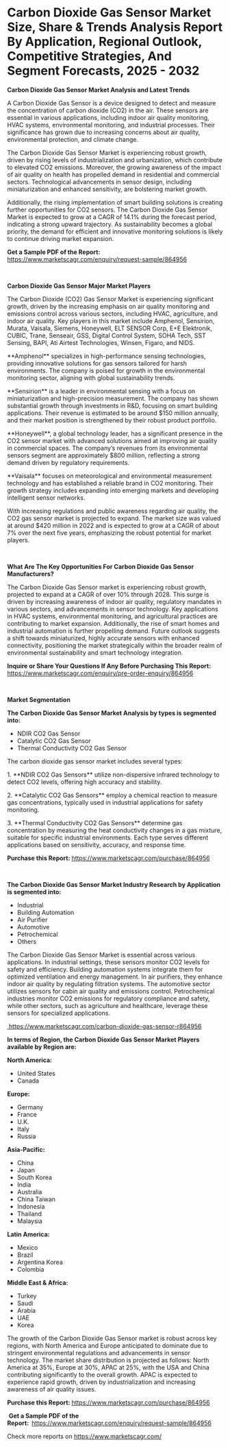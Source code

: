 <p><h1>Carbon Dioxide Gas Sensor Market Size, Share & Trends Analysis Report By Application, Regional Outlook, Competitive Strategies, And Segment Forecasts, 2025 - 2032</h1></p><p><strong>Carbon Dioxide Gas Sensor Market Analysis and Latest Trends</strong></p>
<p><p>A Carbon Dioxide Gas Sensor is a device designed to detect and measure the concentration of carbon dioxide (CO2) in the air. These sensors are essential in various applications, including indoor air quality monitoring, HVAC systems, environmental monitoring, and industrial processes. Their significance has grown due to increasing concerns about air quality, environmental protection, and climate change.</p><p>The Carbon Dioxide Gas Sensor Market is experiencing robust growth, driven by rising levels of industrialization and urbanization, which contribute to elevated CO2 emissions. Moreover, the growing awareness of the impact of air quality on health has propelled demand in residential and commercial sectors. Technological advancements in sensor design, including miniaturization and enhanced sensitivity, are bolstering market growth. </p><p>Additionally, the rising implementation of smart building solutions is creating further opportunities for CO2 sensors. The Carbon Dioxide Gas Sensor Market is expected to grow at a CAGR of 14.1% during the forecast period, indicating a strong upward trajectory. As sustainability becomes a global priority, the demand for efficient and innovative monitoring solutions is likely to continue driving market expansion.</p></p>
<p><strong>Get a Sample PDF of the Report:&nbsp;</strong> <a href="https://www.marketscagr.com/enquiry/request-sample/864956?utm_campaign=3115&utm_medium=2&utm_source=Github&utm_content=ia&utm_term=06042025&utm_id=carbon-dioxide-gas-sensor">https://www.marketscagr.com/enquiry/request-sample/864956</a></p>
<p>&nbsp;</p>
<p><strong>Carbon Dioxide Gas Sensor Major Market Players</strong></p>
<p><p>The Carbon Dioxide (CO2) Gas Sensor Market is experiencing significant growth, driven by the increasing emphasis on air quality monitoring and emissions control across various sectors, including HVAC, agriculture, and indoor air quality. Key players in this market include Amphenol, Sensirion, Murata, Vaisala, Siemens, Honeywell, ELT SENSOR Corp, E+E Elektronik, CUBIC, Trane, Senseair, GSS, Digital Control System, SOHA Tech, SST Sensing, BAPI, Ati Airtest Technologies, Winsen, Figaro, and NIDS.</p><p>**Amphenol** specializes in high-performance sensing technologies, providing innovative solutions for gas sensors tailored for harsh environments. The company is poised for growth in the environmental monitoring sector, aligning with global sustainability trends.</p><p>**Sensirion** is a leader in environmental sensing with a focus on miniaturization and high-precision measurement. The company has shown substantial growth through investments in R&D, focusing on smart building applications. Their revenue is estimated to be around $150 million annually, and their market position is strengthened by their robust product portfolio.</p><p>**Honeywell**, a global technology leader, has a significant presence in the CO2 sensor market with advanced solutions aimed at improving air quality in commercial spaces. The company’s revenues from its environmental sensors segment are approximately $800 million, reflecting a strong demand driven by regulatory requirements.</p><p>**Vaisala** focuses on meteorological and environmental measurement technology and has established a reliable brand in CO2 monitoring. Their growth strategy includes expanding into emerging markets and developing intelligent sensor networks.</p><p>With increasing regulations and public awareness regarding air quality, the CO2 gas sensor market is projected to expand. The market size was valued at around $420 million in 2022 and is expected to grow at a CAGR of about 7% over the next five years, emphasizing the robust potential for market players.</p></p>
<p>&nbsp;</p>
<p><strong>What Are The Key Opportunities For Carbon Dioxide Gas Sensor Manufacturers?</strong></p>
<p><p>The Carbon Dioxide Gas Sensor market is experiencing robust growth, projected to expand at a CAGR of over 10% through 2028. This surge is driven by increasing awareness of indoor air quality, regulatory mandates in various sectors, and advancements in sensor technology. Key applications in HVAC systems, environmental monitoring, and agricultural practices are contributing to market expansion. Additionally, the rise of smart homes and industrial automation is further propelling demand. Future outlook suggests a shift towards miniaturized, highly accurate sensors with enhanced connectivity, positioning the market strategically within the broader realm of environmental sustainability and smart technology integration.</p></p>
<p><strong>Inquire or Share Your Questions If Any Before Purchasing This Report:</strong> <a href="https://www.marketscagr.com/enquiry/pre-order-enquiry/864956?utm_campaign=3115&utm_medium=2&utm_source=Github&utm_content=ia&utm_term=06042025&utm_id=carbon-dioxide-gas-sensor">https://www.marketscagr.com/enquiry/pre-order-enquiry/864956</a></p>
<p>&nbsp;</p>
<p><strong>Market Segmentation</strong></p>
<p><strong>The Carbon Dioxide Gas Sensor Market Analysis by types is segmented into:</strong></p>
<p><ul><li>NDIR CO2 Gas Sensor</li><li>Catalytic CO2 Gas Sensor</li><li>Thermal Conductivity CO2 Gas Sensor</li></ul></p>
<p><p>The carbon dioxide gas sensor market includes several types: </p><p>1. **NDIR CO2 Gas Sensors** utilize non-dispersive infrared technology to detect CO2 levels, offering high accuracy and stability.</p><p>2. **Catalytic CO2 Gas Sensors** employ a chemical reaction to measure gas concentrations, typically used in industrial applications for safety monitoring. </p><p>3. **Thermal Conductivity CO2 Gas Sensors** determine gas concentration by measuring the heat conductivity changes in a gas mixture, suitable for specific industrial environments. Each type serves different applications based on sensitivity, accuracy, and response time.</p></p>
<p><strong>Purchase this Report:&nbsp;</strong><a href="https://www.marketscagr.com/purchase/864956?utm_campaign=3115&utm_medium=2&utm_source=Github&utm_content=ia&utm_term=06042025&utm_id=carbon-dioxide-gas-sensor">https://www.marketscagr.com/purchase/864956</a></p>
<p>&nbsp;</p>
<p><strong>The Carbon Dioxide Gas Sensor Market Industry Research by Application is segmented into:</strong></p>
<p><ul><li>Industrial</li><li>Building Automation</li><li>Air Purifier</li><li>Automotive</li><li>Petrochemical</li><li>Others</li></ul></p>
<p><p>The Carbon Dioxide Gas Sensor Market is essential across various applications. In industrial settings, these sensors monitor CO2 levels for safety and efficiency. Building automation systems integrate them for optimized ventilation and energy management. In air purifiers, they enhance indoor air quality by regulating filtration systems. The automotive sector utilizes sensors for cabin air quality and emissions control. Petrochemical industries monitor CO2 emissions for regulatory compliance and safety, while other sectors, such as agriculture and healthcare, leverage these sensors for specialized applications.</p></p>
<p><a href="https://www.marketscagr.com/carbon-dioxide-gas-sensor-r864956?utm_campaign=3115&utm_medium=2&utm_source=Github&utm_content=ia&utm_term=06042025&utm_id=carbon-dioxide-gas-sensor">&nbsp;https://www.marketscagr.com/carbon-dioxide-gas-sensor-r864956</a></p>
<p><strong>In terms of Region, the Carbon Dioxide Gas Sensor Market Players available by Region are:</strong></p>
<p>
    <p> <strong> North America: </strong>
        <ul>
            <li>United States</li>
            <li>Canada</li>
        </ul>
        </p> 
    <p> <strong> Europe: </strong>
        <ul>
            <li>Germany</li>
            <li>France</li>
            <li>U.K.</li>
            <li>Italy</li>
            <li>Russia</li>
        </ul>
        </p> 
    <p> <strong> Asia-Pacific: </strong>
        <ul>
            <li>China</li>
            <li>Japan</li>
            <li>South Korea</li>
            <li>India</li>
            <li>Australia</li>
            <li>China Taiwan</li>
            <li>Indonesia</li>
            <li>Thailand</li>
            <li>Malaysia</li>
        </ul>
        </p> 
    <p> <strong> Latin America: </strong>
        <ul>
            <li>Mexico</li>
            <li>Brazil</li>
            <li>Argentina Korea</li>
            <li>Colombia</li>
        </ul>
        </p> 
    <p> <strong> Middle East & Africa: </strong>
        <ul>
            <li>Turkey</li>
            <li>Saudi</li>
            <li>Arabia</li>
            <li>UAE</li>
            <li>Korea</li>
        </ul>
    </p>
    </p>
<p><p>The growth of the Carbon Dioxide Gas Sensor market is robust across key regions, with North America and Europe anticipated to dominate due to stringent environmental regulations and advancements in sensor technology. The market share distribution is projected as follows: North America at 35%, Europe at 30%, APAC at 25%, with the USA and China contributing significantly to the overall growth. APAC is expected to experience rapid growth, driven by industrialization and increasing awareness of air quality issues.</p></p>
<p><strong>Purchase this Report: </strong><a href="https://www.marketscagr.com/purchase/864956?utm_campaign=3115&utm_medium=2&utm_source=Github&utm_content=ia&utm_term=06042025&utm_id=carbon-dioxide-gas-sensor">https://www.marketscagr.com/purchase/864956</a></p>
<p>&nbsp;<strong>Get a Sample PDF of the Report:&nbsp;&nbsp;</strong><a href="https://www.marketscagr.com/enquiry/request-sample/864956?utm_campaign=3115&utm_medium=2&utm_source=Github&utm_content=ia&utm_term=06042025&utm_id=carbon-dioxide-gas-sensor">https://www.marketscagr.com/enquiry/request-sample/864956</a></p>
<p><strong></strong></p>
<p>Check more reports on <a href="https://www.marketscagr.com/?utm_campaign=3115&utm_medium=2&utm_source=Github&utm_content=ia&utm_term=06042025&utm_id=carbon-dioxide-gas-sensor">https://www.marketscagr.com/</a></p>